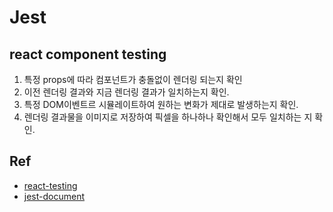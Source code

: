 # Jest

## react component testing

1. 특정 props에 따라 컴포넌트가 충돌없이 렌더링 되는지 확인
2. 이전 렌더링 결과와 지금 렌더링 결과가 일치하는지 확인.
3. 특정 DOM이벤트르 시뮬레이트하여 원하는 변화가 제대로 발생하는지 확인.
4. 렌더링 결과물을 이미지로 저장하여 픽셀을 하나하나 확인해서 모두 일치하는 지 확인.



## Ref
- [react-testing](https://velopert.com/3587)
- [jest-document](https://jestjs.io/docs/en/expect.html)